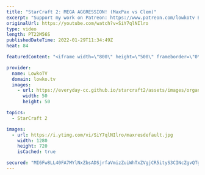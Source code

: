 ```yaml
---
title: "StarCraft 2: MEGA AGGRESSION! (MaxPax vs Clem)"
excerpt: "Support my work on Patreon: https://www.patreon.com/lowkotv Become a YouTube member: https://lowko.tv/join  More Lowko: https://youtube.com/morelowko Lowko Clips: https://www.youtube.com/lowkoclips  Be part of the community on Discord: https://discord.gg/lowkotv The hardware setup I use: https://lowko.tv/setup/"
originalUrl: https://youtube.com/watch?v=SiY7qlNIlro
type: video
length: PT22M56S
publishedDateTime: 2022-01-29T11:34:49Z
heat: 84

featuredContent: "<iframe width=\"800\" height=\"500\" frameborder=\"0\" src=\"https://www.youtube.com/embed/SiY7qlNIlro\" allow=\"accelerometer; autoplay; encrypted-media; gyroscope; picture-in-picture\" allowfullscreen></iframe>"

provider:
  name: LowkoTV
  domain: lowko.tv
  images:
    - url: https://everyday-cc.github.io/starcraft2/assets/images/organizations/lowko.tv-50x50.jpg
      width: 50
      height: 50

topics:
  - StarCraft 2

images:
  - url: https://i.ytimg.com/vi/SiY7qlNIlro/maxresdefault.jpg
    width: 1280
    height: 720
    isCached: true

secured: "MI6Fw8LL40FA7MYlNxZbsADSjrfaVmizZuiWhTxZVgjCR5ityS3CINcZgvQTghu69NKjuOcI3ioSjhvTMMRBJdGbXNoTW/Uko6+pZIrFmiX5pYhT7OMwfaX998ASROtbohM1dVP65AwiWzMG5Qg7FKw4rUjBlzx4E9Wk7v7O3xmpIojAckwGBWeJIb+DSXyRbVPBZs8ECCvtrB6vf4qP1ro/kpzUrvGQ12iDP5qsa4UAUGKLcQ+sVG/BsGnOqHBki9acTfjjWETst/ZSIsE6lL7vpeCOtzsi8+5I7I7V9Z/UcnWDuHTPqqmbrYtvsi1r/rpBrV9fuadWNGf1YAHpnyuRdSf/qt8oPBN8dfIgrZ7jIoj/57s+GPEk+K8n8KOh3dOlnH4aeSHnlkxV/cOoVKhyyrsZx2Hx0nPbONE3Uc4=;kLxcDev526tktMMX7oc11w=="
---
```


